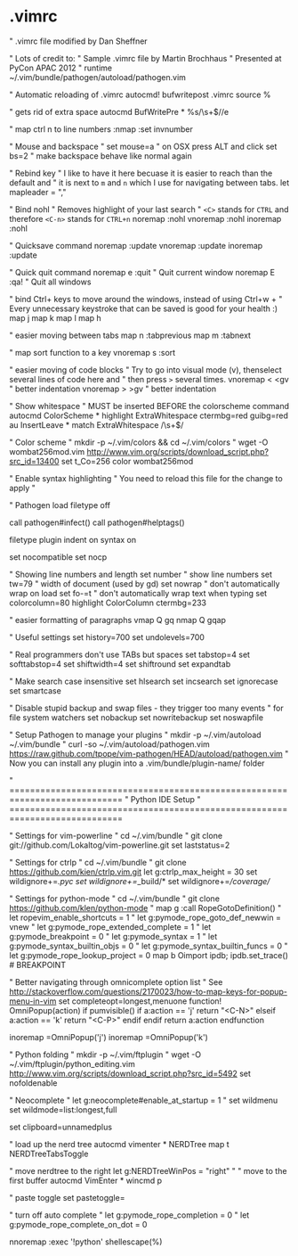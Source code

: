 # .vimrc

" .vimrc file modified by Dan Sheffner

" Lots of credit to:
" Sample .vimrc file by Martin Brochhaus
" Presented at PyCon APAC 2012
"
runtime ~/.vim/bundle/pathogen/autoload/pathogen.vim

" Automatic reloading of .vimrc
autocmd! bufwritepost .vimrc source %

" gets rid of extra space
autocmd BufWritePre * %s/\s\+$//e

" map ctrl n to line numbers
:nmap <C-N><C-N> :set invnumber<CR>

" Mouse and backspace
" set mouse=a " on OSX press ALT and click
set bs=2 " make backspace behave like normal again

" Rebind <Leader> key
" I like to have it here becuase it is easier to reach than the default and
" it is next to ``m`` and ``n`` which I use for navigating between tabs.
let mapleader = ","

" Bind nohl
" Removes highlight of your last search
" ``<C>`` stands for ``CTRL`` and therefore ``<C-n>`` stands for ``CTRL+n``
noremap <C-n> :nohl<CR>
vnoremap <C-n> :nohl<CR>
inoremap <C-n> :nohl<CR>

" Quicksave command
noremap <C-Z> :update<CR>
vnoremap <C-Z> <C-C>:update<CR>
inoremap <C-Z> <C-O>:update<CR>

" Quick quit command
noremap <Leader>e :quit<CR> " Quit current window
noremap <Leader>E :qa!<CR> " Quit all windows

" bind Ctrl+<movement> keys to move around the windows, instead of using Ctrl+w + <movement>
" Every unnecessary keystroke that can be saved is good for your health :)
map <c-j> <c-w>j
map <c-k> <c-w>k
map <c-l> <c-w>l
map <c-h> <c-w>h

" easier moving between tabs
map <Leader>n <esc>:tabprevious<CR>
map <Leader>m <esc>:tabnext<CR>

" map sort function to a key
vnoremap <Leader>s :sort<CR>

" easier moving of code blocks
" Try to go into visual mode (v), thenselect several lines of code here and
" then press ``>`` several times.
vnoremap < <gv " better indentation
vnoremap > >gv " better indentation

" Show whitespace
" MUST be inserted BEFORE the colorscheme command
autocmd ColorScheme * highlight ExtraWhitespace ctermbg=red guibg=red
au InsertLeave * match ExtraWhitespace /\s\+$/

" Color scheme
" mkdir -p ~/.vim/colors && cd ~/.vim/colors
" wget -O wombat256mod.vim http://www.vim.org/scripts/download_script.php?src_id=13400
set t_Co=256
color wombat256mod

" Enable syntax highlighting
" You need to reload this file for the change to apply
"

" Pathogen load
filetype off

call pathogen#infect()
call pathogen#helptags()

filetype plugin indent on
syntax on

set nocompatible
set nocp

" Showing line numbers and length
set number " show line numbers
set tw=79 " width of document (used by gd)
set nowrap " don't automatically wrap on load
set fo-=t " don't automatically wrap text when typing
set colorcolumn=80
highlight ColorColumn ctermbg=233


" easier formatting of paragraphs
vmap Q gq
nmap Q gqap

" Useful settings
set history=700
set undolevels=700

" Real programmers don't use TABs but spaces
set tabstop=4
set softtabstop=4
set shiftwidth=4
set shiftround
set expandtab

" Make search case insensitive
set hlsearch
set incsearch
set ignorecase
set smartcase

" Disable stupid backup and swap files - they trigger too many events
" for file system watchers
set nobackup
set nowritebackup
set noswapfile

" Setup Pathogen to manage your plugins
" mkdir -p ~/.vim/autoload ~/.vim/bundle
" curl -so ~/.vim/autoload/pathogen.vim https://raw.github.com/tpope/vim-pathogen/HEAD/autoload/pathogen.vim
" Now you can install any plugin into a .vim/bundle/plugin-name/ folder

" ============================================================================
" Python IDE Setup
" ============================================================================

" Settings for vim-powerline
" cd ~/.vim/bundle
" git clone git://github.com/Lokaltog/vim-powerline.git
set laststatus=2

" Settings for ctrlp
" cd ~/.vim/bundle
" git clone https://github.com/kien/ctrlp.vim.git
let g:ctrlp_max_height = 30
set wildignore+=*.pyc
set wildignore+=*_build/*
set wildignore+=*/coverage/*

" Settings for python-mode
" cd ~/.vim/bundle
" git clone https://github.com/klen/python-mode
" map <Leader>g :call RopeGotoDefinition()<CR>
" let ropevim_enable_shortcuts = 1
" let g:pymode_rope_goto_def_newwin = vnew
" let g:pymode_rope_extended_complete = 1
" let g:pymode_breakpoint = 0
" let g:pymode_syntax = 1
" let g:pymode_syntax_builtin_objs = 0
" let g:pymode_syntax_builtin_funcs = 0
" let g:pymode_rope_lookup_project = 0
map <Leader>b Oimport ipdb; ipdb.set_trace() # BREAKPOINT<C-c>

" Better navigating through omnicomplete option list
" See http://stackoverflow.com/questions/2170023/how-to-map-keys-for-popup-menu-in-vim
set completeopt=longest,menuone
function! OmniPopup(action)
  if pumvisible()
    if a:action == 'j'
      return "\<C-N>"
    elseif a:action == 'k'
      return "\<C-P>"
    endif
  endif
  return a:action
endfunction

inoremap <silent><C-j> <C-R>=OmniPopup('j')<CR>
inoremap <silent><C-k> <C-R>=OmniPopup('k')<CR>

" Python folding
" mkdir -p ~/.vim/ftplugin
" wget -O ~/.vim/ftplugin/python_editing.vim http://www.vim.org/scripts/download_script.php?src_id=5492
set nofoldenable

" Neocomplete
" let g:neocomplete#enable_at_startup = 1
"
set wildmenu
set wildmode=list:longest,full

set clipboard=unnamedplus

" load up the nerd tree
autocmd vimenter * NERDTree
map <Leader>t <plug>NERDTreeTabsToggle<CR>

" move nerdtree to the right
let g:NERDTreeWinPos = "right"
" " move to the first buffer
autocmd VimEnter * wincmd p

" paste toggle
set pastetoggle=<F2>

" turn off auto complete
" let g:pymode_rope_completion = 0
" let g:pymode_rope_complete_on_dot = 0


nnoremap <buffer> <F9> :exec '!python' shellescape(%)<cr>

